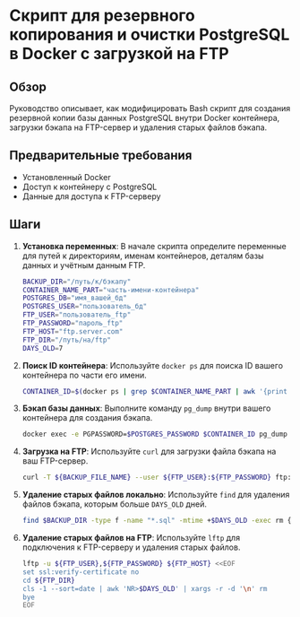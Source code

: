 # Скрипт для резервного копирования и очистки PostgreSQL в Docker с загрузкой на FTP

## Обзор
Руководство описывает, как модифицировать Bash скрипт для создания резервной копии базы данных PostgreSQL внутри Docker контейнера, загрузки бэкапа на FTP-сервер и удаления старых файлов бэкапа.

## Предварительные требования
- Установленный Docker
- Доступ к контейнеру с PostgreSQL
- Данные для доступа к FTP-серверу

## Шаги

1. **Установка переменных**: В начале скрипта определите переменные для путей к директориям, именам контейнеров, деталям базы данных и учётным данным FTP.

    ```bash
    BACKUP_DIR="/путь/к/бэкапу"
    CONTAINER_NAME_PART="часть-имени-контейнера"
    POSTGRES_DB="имя_вашей_бд"
    POSTGRES_USER="пользователь_бд"
    FTP_USER="пользователь_ftp"
    FTP_PASSWORD="пароль_ftp"
    FTP_HOST="ftp.server.com"
    FTP_DIR="/путь/на/ftp"
    DAYS_OLD=7
    ```

2. **Поиск ID контейнера**: Используйте `docker ps` для поиска ID вашего контейнера по части его имени.

    ```bash
    CONTAINER_ID=$(docker ps | grep $CONTAINER_NAME_PART | awk '{print $1}')
    ```

3. **Бэкап базы данных**: Выполните команду `pg_dump` внутри вашего контейнера для создания бэкапа.

    ```bash
    docker exec -e PGPASSWORD=$POSTGRES_PASSWORD $CONTAINER_ID pg_dump -U $POSTGRES_USER $POSTGRES_DB > $BACKUP_FILE_NAME
    ```

4. **Загрузка на FTP**: Используйте `curl` для загрузки файла бэкапа на ваш FTP-сервер.

    ```bash
    curl -T ${BACKUP_FILE_NAME} --user ${FTP_USER}:${FTP_PASSWORD} ftp://${FTP_HOST}${FTP_DIR}/
    ```

5. **Удаление старых файлов локально**: Используйте `find` для удаления файлов бэкапа, которым больше `DAYS_OLD` дней.

    ```bash
    find $BACKUP_DIR -type f -name "*.sql" -mtime +$DAYS_OLD -exec rm {} \;
    ```

6. **Удаление старых файлов на FTP**: Используйте `lftp` для подключения к FTP-серверу и удаления старых файлов.

    ```bash
    lftp -u ${FTP_USER},${FTP_PASSWORD} ${FTP_HOST} <<EOF
    set ssl:verify-certificate no
    cd ${FTP_DIR}
    cls -1 --sort=date | awk 'NR>$DAYS_OLD' | xargs -r -d '\n' rm
    bye
    EOF
    ```
